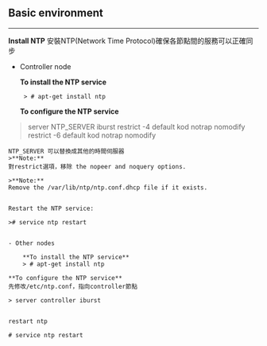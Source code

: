 ## Basic environment ##
----------
**Install NTP**
安裝NTP(Network Time Protocol)確保各節點間的服務可以正確同步

 - Controller node

    **To install the NTP service**

		> # apt-get install ntp
    **To configure the NTP service**
> server NTP_SERVER iburst
> restrict -4 default kod notrap nomodify
> restrict -6 default kod notrap nomodify

	NTP_SERVER 可以替換成其他的時間伺服器
	>**Note:**
	對restrict選項，移除 the nopeer and noquery options.
	
	>**Note:**
	Remove the /var/lib/ntp/ntp.conf.dhcp file if it exists.
	
	
	Restart the NTP service:

	># service ntp restart
	
	
 	- Other nodes

    	**To install the NTP service**
    	> # apt-get install ntp
    
	**To configure the NTP service**
	先修改/etc/ntp.conf，指向controller節點

	> server controller iburst
	
	
	restart ntp

	# service ntp restart

